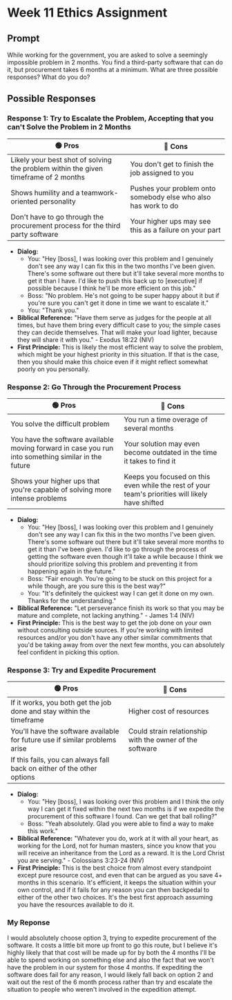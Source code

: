 # Week 11 Ethics Assignment

## Prompt
While working for the government, you are asked to solve a seemingly impossible problem in 2 months. You find a third-party software that can do it, but procurement takes 6 months at a minimum. What are three possible responses? What do you do?

## Possible Responses

### **Response 1: Try to Escalate the Problem, Accepting that you can't Solve the Problem in 2 Months**
| 🟢 Pros | 🔴 Cons |
|-|-|
| Likely your best shot of solving the problem within the given timeframe of 2 months | You don't get to finish the job assigned to you |
| Shows humility and a teamwork-oriented personality | Pushes your problem onto somebody else who also has work to do |
| Don't have to go through the procurement process for the third party software | Your higher ups may see this as a failure on your part |
- **Dialog:**
  - You: "Hey [boss], I was looking over this problem and I genuinely don't see any way I can fix this in the two months I've been given. There's some software out there but it'll take several more months to get it than I have. I'd like to push this back up to [executive] if possible because I think he'll be more efficient on this job."
  - Boss: "No problem. He's not going to be super happy about it but if you're sure you can't get it done in time we want to escalate it."
  - You: "Thank you."
- **Biblical Reference:** "Have them serve as judges for the people at all times, but have them bring every difficult case to you; the simple cases they can decide themselves. That will make your load lighter, because they will share it with you." - Exodus 18:22 (NIV)
- **First Principle:** This is likely the most efficient way to solve the problem, which might be your highest priority in this situation. If that is the case, then you should make this choice even if it might reflect somewhat poorly on you personally.

### **Response 2: Go Through the Procurement Process**
| 🟢 Pros | 🔴 Cons |
|-|-|
| You solve the difficult problem | You run a time overage of several months |
| You have the software available moving forward in case you run into something similar in the future | Your solution may even become outdated in the time it takes to find it |
| Shows your higher ups that you're capable of solving more intense problems | Keeps you focused on this even while the rest of your team's priorities will likely have shifted |
- **Dialog:**
  - You: "Hey [boss], I was looking over this problem and I genuinely don't see any way I can fix this in the two months I've been given. There's some software out there but it'll take several more months to get it than I've been given. I'd like to go through the process of getting the software even though it'll take a while because I think we should prioritize solving this problem and preventing it from happening again in the future."
  - Boss: "Fair enough. You're going to be stuck on this project for a while though, are you sure this is the best way?"
  - You: "It's definitely the quickest way I can get it done on my own. Thanks for the understanding."
- **Biblical Reference:** "Let perseverance finish its work so that you may be mature and complete, not lacking anything." - James 1:4 (NIV)
- **First Principle:** This is the best way to get the job done on your own without consulting outside sources. If you're working with limited resources and/or you don't have any other similar commitments that you'd be taking away from over the next few months, you can absolutely feel confident in picking this option.

### **Response 3: Try and Expedite Procurement**
| 🟢 Pros | 🔴 Cons |
|-|-|
| If it works, you both get the job done and stay within the timeframe | Higher cost of resources |
| You'll have the software available for future use if similar problems arise | Could strain relationship with the owner of the software |
| If this fails, you can always fall back on either of the other options |  |
- **Dialog:**
  - You: "Hey [boss], I was looking over this problem and I think the only way I can get it fixed within the next two months is if we expedite the procurement of this software I found. Can we get that ball rolling?"
  - Boss: "Yeah absolutely. Glad you were able to find a way to make this work."
- **Biblical Reference:** "Whatever you do, work at it with all your heart, as working for the Lord, not for human masters, since you know that you will receive an inheritance from the Lord as a reward. It is the Lord Christ you are serving." - Colossians 3:23-24 (NIV)
- **First Principle:** This is the best choice from almost every standpoint except pure resource cost, and even that can be argued as you save 4+ months in this scenario. It's efficient, it keeps the situation within your own control, and if it fails for any reason you can then backpedal to either of the other two choices. It's the best first approach assuming you have the resources available to do it.

### My Reponse
I would absolutely choose option 3, trying to expedite procurement of the software. It costs a little bit more up front to go this route, but I believe it's highly likely that that cost will be made up for by both the 4 months I'll be able to spend working on something else and also the fact that we won't have the problem in our system for those 4 months. If expediting the software does fail for any reason, I would likely fall back on option 2 and wait out the rest of the 6 month process rather than try and escalate the situation to people who weren't involved in the expedition attempt.